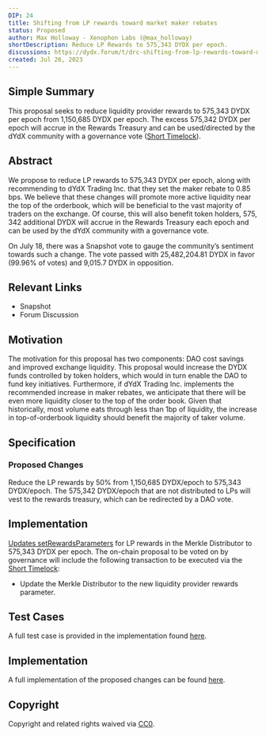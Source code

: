 ```yaml
---
DIP: 24
title: Shifting from LP rewards toward market maker rebates
status: Proposed
author: Max Holloway - Xenophon Labs (@max_holloway)
shortDescription: Reduce LP Rewards to 575,343 DYDX per epoch.
discussions: https://dydx.forum/t/drc-shifting-from-lp-rewards-toward-market-maker-rebates
created: Jul 26, 2023
---
```


## Simple Summary
This proposal seeks to reduce liquidity provider rewards to 575,343 DYDX per epoch from 1,150,685 DYDX per epoch. The excess 575,342 DYDX per epoch will accrue in the Rewards Treasury and can be used/directed by the dYdX community with a governance vote ([Short Timelock](https://docs.dydx.community/dydx-governance/voting-and-governance/governance-parameters)).

## Abstract
We propose to reduce LP rewards to 575,343 DYDX per epoch, along with recommending to dYdX Trading Inc. that they set the maker rebate to 0.85 bps. We believe that these changes will promote more active liquidity near the top of the orderbook, which will be beneficial to the vast majority of traders on the exchange. Of course, this will also benefit token holders, 575, 342 additional DYDX will accrue in the Rewards Treasury each epoch and can be used by the dYdX community with a governance vote.

On July 18, there was a Snapshot vote to gauge the community’s sentiment towards such a change. The vote passed with 25,482,204.81 DYDX in favor (99.96% of votes) and 9,015.7 DYDX in opposition.

## Relevant Links
* Snapshot
* Forum Discussion

## Motivation
The motivation for this proposal has two components: DAO cost savings and improved exchange liquidity. This proposal would increase the DYDX funds controlled by token holders, which would in turn enable the DAO to fund key initiatives. Furthermore, if dYdX Trading Inc. implements the recommended increase in maker rebates, we anticipate that there will be even more liquidity closer to the top of the order book. Given that historically, most volume eats through less than 1bp of liquidity, the increase in top-of-orderbook liquidity should benefit the majority of taker volume.

## Specification
### Proposed Changes
Reduce the LP rewards by 50% from 1,150,685 DYDX/epoch to 575,343 DYDX/epoch. The 575,342 DYDX/epoch that are not distributed to LPs will vest to the rewards treasury, which can be redirected by a DAO vote.

## Implementation
[Updates setRewardsParameters](https://github.com/dydxfoundation/governance-contracts/blob/9514fd8c2b7f874c395754f887e4f7026725e7b5/src/migrations/update-merkle-distributor-rewards-parameters-dip24.ts) for LP rewards in the Merkle Distributor to 575,343 DYDX per epoch. The on-chain proposal to be voted on by governance will include the following transaction to be executed via the [Short Timelock](https://docs.dydx.community/dydx-governance/voting-and-governance/governance-parameters):

* Update the Merkle Distributor to the new liquidity provider rewards parameter.

## Test Cases
A full test case is provided in the implementation found [here](https://github.com/dydxfoundation/governance-contracts/blob/9514fd8c2b7f874c395754f887e4f7026725e7b5/test/misc/update-merkle-distributor-rewards-parameters-dip24.spec.ts#L33).

## Implementation
A full implementation of the proposed changes can be found [here](https://github.com/dydxfoundation/governance-contracts/pull/46).

## Copyright
Copyright and related rights waived via [CC0](https://creativecommons.org/publicdomain/zero/1.0/).


